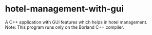 # hotel-management-with-gui
A C++ application with GUI features which helps in hotel management.
Note: This program runs only on the Borland C++ compiler.
